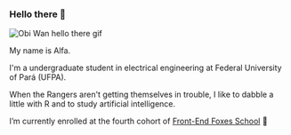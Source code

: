 ### Hello there 👋

![Obi Wan hello there gif](https://media.giphy.com/media/xTiIzJSKB4l7xTouE8/giphy.gif)

My name is Alfa.

I'm a undergraduate student in electrical engineering at Federal University of Pará (UFPA).

When the Rangers aren't getting themselves in trouble, I like to dabble a little with R and to study artificial intelligence.

I’m currently enrolled at the fourth cohort of [Front-End Foxes School](https://github.com/frontendfoxes) 🦊
